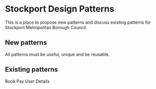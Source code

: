 # Stockport Design Patterns

This is a place to propose new patterns and discuss existing patterns for Stockport Metropolitan Borough Council.

## New patterns


All patterns must be useful, unique and be reusable.

## Existing patterns

Book
Pay
User Details
